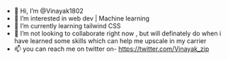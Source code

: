 - 👋 Hi, I’m @Vinayak1802
- 👀 I’m interested in web dev | Machine learning
- 🌱 I’m currently learning tailwind CSS
- 💞️ I’m not looking to collaborate right now , but will definately do when i have learned some skills which can help me upscale in my carrier
- 📫 you can reach me on twitter on- https://twitter.com/Vinayak_zip

<!---
Vinayak1802/Vinayak1802 is a ✨ special ✨ repository because its `README.md` (this file) appears on your GitHub profile.
You can click the Preview link to take a look at your changes.
--->
